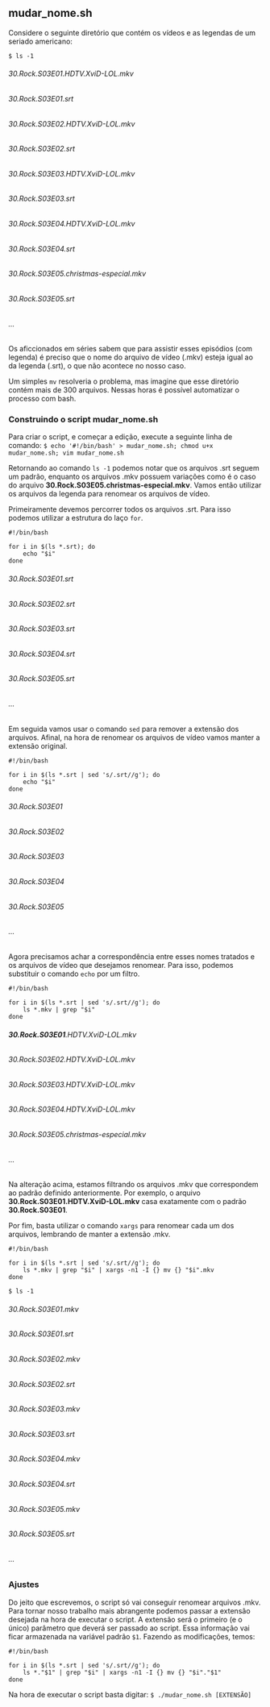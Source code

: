 ## mudar_nome.sh

Considere o seguinte diretório que contém os vídeos e as legendas de um seriado americano:

`$ ls -1`

###### 30.Rock.S03E01.HDTV.XviD-LOL.mkv
###### 30.Rock.S03E01.srt
###### 30.Rock.S03E02.HDTV.XviD-LOL.mkv
###### 30.Rock.S03E02.srt
###### 30.Rock.S03E03.HDTV.XviD-LOL.mkv
###### 30.Rock.S03E03.srt
###### 30.Rock.S03E04.HDTV.XviD-LOL.mkv
###### 30.Rock.S03E04.srt
###### 30.Rock.S03E05.christmas-especial.mkv
###### 30.Rock.S03E05.srt
###### ...

Os aficcionados em séries sabem que para assistir esses episódios (com legenda) é preciso que o nome do arquivo de vídeo (.mkv)
esteja igual ao da legenda (.srt), o que não acontece no nosso caso.

Um simples `mv` resolveria o problema, mas imagine que esse diretório contém mais de 300 arquivos.
Nessas horas é possível automatizar o processo com bash.

### Construindo o script mudar_nome.sh

Para criar o script, e começar a edição, execute a seguinte linha de comando:
`$ echo '#!/bin/bash' > mudar_nome.sh; chmod u+x mudar_nome.sh; vim mudar_nome.sh`

Retornando ao comando `ls -1` podemos notar que os arquivos .srt seguem um padrão, enquanto os arquivos .mkv
possuem variações como é o caso do arquivo **30.Rock.S03E05.christmas-especial.mkv**.
Vamos então utilizar os arquivos da legenda para renomear os arquivos de vídeo.

Primeiramente devemos percorrer todos os arquivos .srt. Para isso podemos utilizar a estrutura do laço `for`.

```
#!/bin/bash

for i in $(ls *.srt); do
	echo "$i"
done
```
###### 30.Rock.S03E01.srt
###### 30.Rock.S03E02.srt
###### 30.Rock.S03E03.srt
###### 30.Rock.S03E04.srt
###### 30.Rock.S03E05.srt
###### ...

Em seguida vamos usar o comando `sed` para remover a extensão dos arquivos. Afinal, na hora de renomear os arquivos de vídeo
vamos manter a extensão original.

```
#!/bin/bash

for i in $(ls *.srt | sed 's/.srt//g'); do
	echo "$i" 
done
```
###### 30.Rock.S03E01
###### 30.Rock.S03E02
###### 30.Rock.S03E03
###### 30.Rock.S03E04
###### 30.Rock.S03E05
###### ...

Agora precisamos achar a correspondência entre esses nomes tratados e os arquivos de vídeo que desejamos renomear.
Para isso, podemos substituir o comando `echo` por um filtro.

```
#!/bin/bash

for i in $(ls *.srt | sed 's/.srt//g'); do
	ls *.mkv | grep "$i" 
done
```
###### **30.Rock.S03E01**.HDTV.XviD-LOL.mkv
###### 30.Rock.S03E02.HDTV.XviD-LOL.mkv
###### 30.Rock.S03E03.HDTV.XviD-LOL.mkv
###### 30.Rock.S03E04.HDTV.XviD-LOL.mkv
###### 30.Rock.S03E05.christmas-especial.mkv
###### ...

Na alteração acima, estamos filtrando os arquivos .mkv que correspondem ao padrão definido anteriormente.
Por exemplo, o arquivo **30.Rock.S03E01.HDTV.XviD-LOL.mkv** casa exatamente com o padrão **30.Rock.S03E01**.

Por fim, basta utilizar o comando `xargs` para renomear cada um dos arquivos, lembrando de manter a extensão .mkv.

```
#!/bin/bash

for i in $(ls *.srt | sed 's/.srt//g'); do
	ls *.mkv | grep "$i" | xargs -n1 -I {} mv {} "$i".mkv 
done
```
`$ ls -1`
###### 30.Rock.S03E01.mkv
###### 30.Rock.S03E01.srt
###### 30.Rock.S03E02.mkv
###### 30.Rock.S03E02.srt
###### 30.Rock.S03E03.mkv
###### 30.Rock.S03E03.srt
###### 30.Rock.S03E04.mkv
###### 30.Rock.S03E04.srt
###### 30.Rock.S03E05.mkv
###### 30.Rock.S03E05.srt
###### ...

### Ajustes

Do jeito que escrevemos, o script só vai conseguir renomear arquivos .mkv. Para tornar nosso trabalho mais abrangente podemos
passar a extensão desejada na hora de executar o script. A extensão será o primeiro (e o único) parâmetro que deverá
ser passado ao script. Essa informação vai ficar armazenada na variável padrão `$1`.
Fazendo as modificações, temos:

```
#!/bin/bash

for i in $(ls *.srt | sed 's/.srt//g'); do
	ls *."$1" | grep "$i" | xargs -n1 -I {} mv {} "$i"."$1" 
done
```

Na hora de executar o script basta digitar:
`$ ./mudar_nome.sh [EXTENSÃO]`
